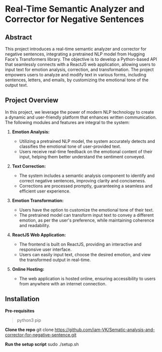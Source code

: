 # Real-Time Semantic Analyzer and Corrector for Negative Sentences

## Abstract

This project introduces a real-time semantic analyzer and corrector for negative sentences, integrating a pretrained NLP model from Hugging Face's Transformers library. The objective is to develop a Python-based API that seamlessly connects with a ReactJS web application, allowing users to input text for emotion analysis, correction, and transformation. The project empowers users to analyze and modify text in various forms, including sentences, letters, and emails, by customizing the emotional tone of the output text.

## Project Overview

In this project, we leverage the power of modern NLP technology to create a dynamic and user-friendly platform that enhances written communication. The following modules and features are integral to the system:

1. **Emotion Analysis:**
   - Utilizing a pretrained NLP model, the system accurately detects and classifies the emotional tone of user-provided text.
   - Users receive real-time feedback on the emotional content of their input, helping them better understand the sentiment conveyed.

2. **Text Correction:**
   - The system includes a semantic analysis component to identify and correct negative sentences, improving clarity and conciseness.
   - Corrections are processed promptly, guaranteeing a seamless and efficient user experience.

3. **Emotion Transformation:**
   - Users have the option to customize the emotional tone of their text.
   - The pretrained model can transform input text to convey a different emotion, as per the user's preference, while maintaining coherence and readability.

4. **ReactJS Web Application:**
   - The frontend is built on ReactJS, providing an interactive and responsive user interface.
   - Users can easily input text, choose the desired emotion, and view the transformed output in real-time.

5. **Online Hosting:**
   - The web application is hosted online, ensuring accessibility to users from anywhere with an internet connection.

## Installation

**Pre-requisites**
   > python3 
   > pip

**Clone the repo**
git clone https://github.com/iam-VK/Sematic-analysis-and-corrector-for-negative-sentence.git

**Run the setup script**
sudo ./setup.sh